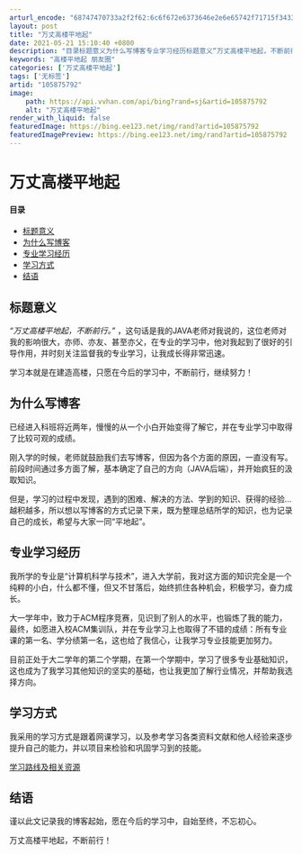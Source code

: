 ```yaml
---
arturl_encode: "68747470733a2f2f62:6c6f672e6373646e2e6e65742f71715f34333331323034392f:61727469636c652f64657461696c732f313035383735373932"
layout: post
title: "万丈高楼平地起"
date: 2021-05-21 15:10:40 +0800
description: "目录标题意义为什么写博客专业学习经历标题意义“万丈高楼平地起，不断前行。”，这句话是我的JAVA老师"
keywords: "高楼平地起 朋友圈"
categories: ['万丈高楼平地起']
tags: ['无标签']
artid: "105875792"
image:
    path: https://api.vvhan.com/api/bing?rand=sj&artid=105875792
    alt: "万丈高楼平地起"
render_with_liquid: false
featuredImage: https://bing.ee123.net/img/rand?artid=105875792
featuredImagePreview: https://bing.ee123.net/img/rand?artid=105875792
---
```


# 万丈高楼平地起

#### 目录

* [标题意义](#_1)
* [为什么写博客](#_4)
* [专业学习经历](#_8)
* [学习方式](#_12)
* [结语](#_16)

## 标题意义

*“万丈高楼平地起，不断前行。”*
，这句话是我的JAVA老师对我说的，这位老师对我的影响很大，亦师、亦友、甚至亦父，在专业的学习中，他对我起到了很好的引导作用，并时刻关注监督我的专业学习，让我成长得非常迅速。
  
学习本就是在建造高楼，只愿在今后的学习中，不断前行，继续努力！

## 为什么写博客

已经进入科班将近两年，慢慢的从一个小白开始变得了解它，并在专业学习中取得了比较可观的成绩。
  
刚入学的时候，老师就鼓励我们去写博客，但因为各个方面的原因，一直没有写。前段时间通过多方面了解，基本确定了自己的方向（JAVA后端），并开始疯狂的汲取知识。
  
但是，学习的过程中发现，遇到的困难、解决的方法、学到的知识、获得的经验…越积越多，所以想以写博客的方式记录下来，既为整理总结所学的知识，也为记录自己的成长，希望与大家一同“平地起”。

## 专业学习经历

我所学的专业是“计算机科学与技术”，进入大学前，我对这方面的知识完全是一个纯粹的小白，什么都不懂，但又不甘落后，始终抓住各种机会，积极学习，奋力成长。
  
大一学年中，致力于ACM程序竞赛，见识到了别人的水平，也锻炼了我的能力，最终，如愿进入校ACM集训队，并在专业学习上也取得了不错的成绩：所有专业课的第一名、学分绩第一名，这也给了我信心，让我学习专业技能更加努力。
  
目前正处于大二学年的第二个学期，在第一个学期中，学习了很多专业基础知识，这也成为了我学习其他知识的坚实的基础，也让我更加了解行业情况，并帮助我选择方向。

## 学习方式

我采用的学习方式是跟着网课学习，以及参考学习各类资料文献和他人经验来逐步提升自己的能力，并以项目来检验和巩固学习到的技能。
  
[学习路线及相关资源](https://www.bilibili.com/read/cv5216534)

## 结语

谨以此文记录我的博客起始，愿在今后的学习中，自始至终，不忘初心。
  
万丈高楼平地起，不断前行！